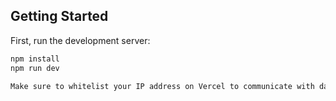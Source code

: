 ## Getting Started

First, run the development server:

```bash
npm install
npm run dev

Make sure to whitelist your IP address on Vercel to communicate with database. Open [http://localhost:3000](http://localhost:3000) with your browser to see the result.


